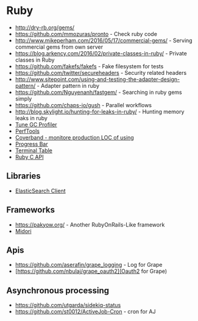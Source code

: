 # Ruby

* http://dry-rb.org/gems/
* https://github.com/mmozuras/pronto - Check ruby code
* http://www.mikeperham.com/2016/05/17/commercial-gems/ - Serving commercial gems from own server
* https://blog.arkency.com/2016/02/private-classes-in-ruby/ - Private classes in Ruby
* https://github.com/fakefs/fakefs - Fake filesystem for tests
* https://github.com/twitter/secureheaders - Security related headers
* http://www.sitepoint.com/using-and-testing-the-adapter-design-pattern/ - Adapter pattern in ruby
* https://github.com/Nguyenanh/fastgem/ - Searching in ruby gems simply
* https://github.com/chaps-io/gush - Parallel workflows
* http://blog.skylight.io/hunting-for-leaks-in-ruby/ - Hunting memory leaks in ruby
* [Tune GC Profiler](https://github.com/bear-metal/tunemygc)
* [PerfTools](https://github.com/tmm1/perftools.rb)
* [Coverband - monitore production LOC of using](https://github.com/danmayer/coverband)
* [Progress Bar](https://github.com/jfelchner/ruby-progressbar)
* [Terminal Table](https://github.com/tj/terminal-table)
* [Ruby C API](https://silverhammermba.github.io/emberb/c/)

## Libraries

* [ElasticSearch Client](https://github.com/toptal/chewy)

## Frameworks

* https://pakyow.org/ - Another RubyOnRails-Like framework
* [Midori](https://github.com/heckpsi-lab/em-midori)

## Apis

* https://github.com/aserafin/grape_logging - Log for Grape
* [https://github.com/nbulaj/grape_oauth2](Oauth2 for Grape)

## Asynchronous processing

* https://github.com/utgarda/sidekiq-status
* https://github.com/st0012/ActiveJob-Cron - cron for AJ
